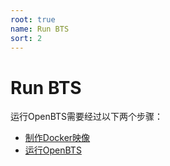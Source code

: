 ```yaml
---
root: true
name: Run BTS
sort: 2
---
```


# Run BTS

运行OpenBTS需要经过以下两个步骤：

- [制作Docker映像](./makedockerimg.md)
- [运行OpenBTS](loginbtssys.md)
